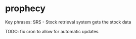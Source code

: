 # prophecy

Key phrases:
SRS - Stock retrieval system gets the stock data

TODO:
fix cron to allow for automatic updates
